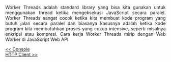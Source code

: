 <p align="justify">
Worker Threads adalah standard library yang bisa kita gunakan untuk menggunakan thread ketika mengeksekusi JavaScript secara paralel. Worker Threads sangat cocok ketika kita membuat kode program yang butuh jalan secara paralel dan biasanya kasusnya adalah ketika kode program kita membutuhkan proses yang cukup intensive, seperti misalnya enkripsi atau kompresi. Cara kerja Worker Threads mirip dengan Web Worker di JavaScript Web API
</p>

[<< Console]()
<br>
[HTTP Client >>]()

